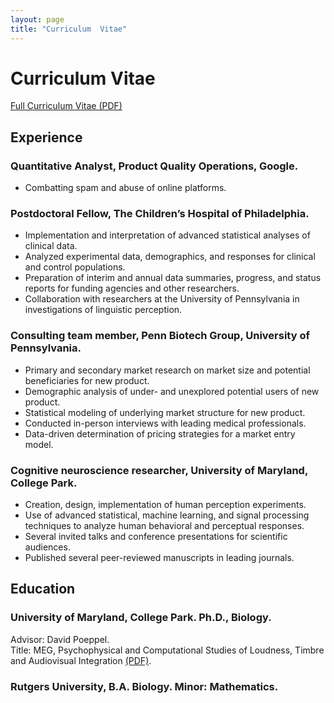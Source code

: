 ```yaml
---
layout: page
title: "Curriculum  Vitae"
---
```


# Curriculum Vitae
[Full Curriculum Vitae (PDF)](/cv/Jenkins-CV-2015.pdf)

## Experience  

### Quantitative Analyst, Product Quality Operations, Google.  
- Combatting spam and abuse of online platforms.

### Postdoctoral Fellow, The Children’s Hospital of Philadelphia.  
- Implementation and interpretation of advanced statistical analyses of clinical data.  
- Analyzed experimental data, demographics, and responses for clinical and control populations.  
- Preparation of interim and annual data summaries, progress, and status reports for funding agencies and other researchers.  
- Collaboration with researchers at the University of Pennsylvania in investigations of linguistic perception.  

### Consulting team member, Penn Biotech Group, University of Pennsylvania.  
- Primary and secondary market research on market size and potential beneficiaries for new product.  
- Demographic analysis of under- and unexplored potential users of new product.  
- Statistical modeling of underlying market structure for new product.  
- Conducted in-person interviews with leading medical professionals.  
- Data-driven determination of pricing strategies for a market entry model.  

### Cognitive neuroscience researcher, University of Maryland, College Park.  
- Creation, design, implementation of human perception experiments.  
- Use of advanced statistical, machine learning, and signal processing techniques to analyze human behavioral and perceptual responses.  
- Several invited talks and conference presentations for scientific audiences.  
- Published several peer-reviewed manuscripts in leading journals.  

## Education
### University of Maryland, College Park.  Ph.D., Biology.  
Advisor: David Poeppel.  
Title: MEG, Psychophysical and Computational Studies of Loudness, Timbre and Audiovisual Integration [(PDF)](http://drum.lib.umd.edu/handle/1903/12084).  

### Rutgers University, B.A.  Biology.  Minor: Mathematics.  
